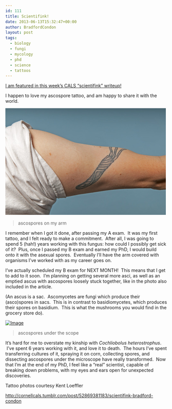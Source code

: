 ```yaml
---
id: 111
title: Scientifink!
date: 2013-06-13T15:32:47+00:00
author: BradfordCondon
layout: post
tags:
  - biology
  - fungi
  - mycology
  - phd
  - science
  - tattoos
---
```

[I am featured in this week&#8217;s CALS &#8220;scientifink&#8221; writeup!](http://cornellcals.tumblr.com/post/52869381183/scientifink-bradford-condon)

I happen to love my ascospore tattoo, and am happy to share it with the world.

![<img class="size-full wp-image" id="i-114" alt="Image" src="https://i0.wp.com/www.bradfordcondon.com/wp-content/uploads/2013/06/tumblr_inline_moc217xwob1qz4rgp.jpg?resize=487%2C323" data-recalc-dims="1" />](/wp-content/uploads/2013/06/tumblr_inline_moc217xwob1qz4rgp.jpg)
>ascospores on my arm

I remember when I got it done, after passing my A exam.  It was my first tattoo, and I felt ready to make a commitment.  After all, I was going to spend 5 (hah!) years working with this fungus: how could I possibly get sick of it?  Plus, once I passed my B exam and earned my PhD, I would build onto it with the asexual spores.  Eventually I&#8217;ll have the arm covered with organisms I&#8217;ve worked with as my career goes on.

I&#8217;ve actually scheduled my B exam for NEXT MONTH!  This means that I get to add to it soon.  I&#8217;m planning on getting several more asci, as well as an emptied ascus with ascospores loosely stuck together, like in the photo also included in the article.

(An ascus is a sac.  Ascomycetes are fungi which produce their (asco)spores in sacs.  This is in contrast to basidiomycetes, which produces their spores on basidium.  This is what the mushrooms you would find in the grocery store do).

[<img class="size-full wp-image" id="i-117" alt="Image" src="https://i1.wp.com/www.bradfordcondon.com/wp-content/uploads/2013/06/tumblr_inline_moc25f6vrk1qz4rgp.jpg?resize=487%2C432" data-recalc-dims="1" />](/wp-content/uploads/2013/06/tumblr_inline_moc25f6vrk1qz4rgp.jpg)
>ascospores under the scope

It&#8217;s hard for me to overstate my kinship with _Cochliobolus heterostrophus_.  I&#8217;ve spent 6 years working with it, and love it to death.  The hours I&#8217;ve spent transferring cultures of it, spraying it on corn, collecting spores, and dissecting ascospores under the microscope have really transformed.  Now that I&#8217;m at the end of my PhD, I feel like a &#8220;real&#8221; scientist, capable of breaking down problems, with my eyes and ears open for unexpected discoveries.

Tattoo photos courtesy Kent Loeffler

http://cornellcals.tumblr.com/post/52869381183/scientifink-bradford-condon
